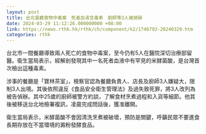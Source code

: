 ```yaml
---
layout: post
title: 台北餐廳食物中毒案　死者血液含毒素　廚師等3人被偵辦
date: 2024-03-29 11:12:26.000000000 +08:00
link: https://news.rthk.hk/rthk/ch/component/k2/1746793-20240329.htm
categories: rthk
---
```


台北市一間餐廳導致兩人死亡的食物中毒案，至今仍有5人在醫院深切治療部留醫。衛生當局表示，經解剖發現其中一名死者血液中有罕見的米酵菌酸，是台灣首次檢出這種毒素。

涉事的餐廳是「寶林茶室」，檢察官認為餐廳負責人、店長及廚師3人嫌疑大，限制3人出境。其後依照違反《食品安全衛生管理法》及過失致死罪，將3人改列為被告偵辦。其中25歲的廚師被警方約談，了解食材烹煮過程和入貨等細節。他其後被移送台北地檢署複訊，凌晨完成問話後，獲准離開。

衛生當局表示，米酵菌酸不會因清洗烹煮被破壞，預防是關鍵，呼籲民眾不要進食長期存放在不當環境的澱粉發酵食品。
